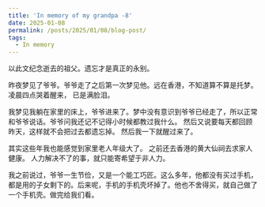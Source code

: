 ```yaml
---
title: 'In memory of my grandpa -8'
date: 2025-01-08
permalink: /posts/2025/01/08/blog-post/
tags:
  - In memory
---
```

以此文纪念逝去的祖父。遗忘才是真正的永别。

昨夜梦见了爷爷。爷爷走了之后第一次梦见他。远在香港，不知道算不算是托梦。凌晨四点哭着醒来， 已是满脸泪。

我梦见我躺在家里的床上，爷爷进来了。梦中没有意识到爷爷已经走了，所以正常和爷爷说话。爷爷问我还记不记得小时候都教过我什么。 然后又说要每天都回顾昨天，这样就不会把过去都遗忘掉。 然后我一下就醒过来了。

其实这些年我也能感觉到家里老人年级大了。 之前还去香港的黄大仙祠去求家人健康。 人力解决不了的事，就只能寄希望于非人力。

我之前说过，爷爷一生节俭，又是一个能工巧匠。这么多年，他都没有买过手机，都是用的子女剩下的。后来呢，手机的手机壳坏掉了。他也不舍得买，就自己做了一个手机壳。做完给我们看。



